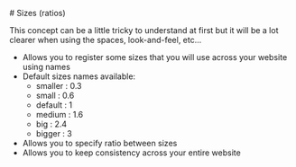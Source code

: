 # Sizes (ratios)

This concept can be a little tricky to understand at first but it will be a lot clearer when using the spaces, look-and-feel, etc...

- Allows you to register some sizes that you will use across your website using names
- Default sizes names available:
	- smaller : 0.3
	- small : 0.6
	- default : 1
	- medium : 1.6
	- big : 2.4
	- bigger : 3
- Allows you to specify ratio between sizes
- Allows you to keep consistency across your entire website
